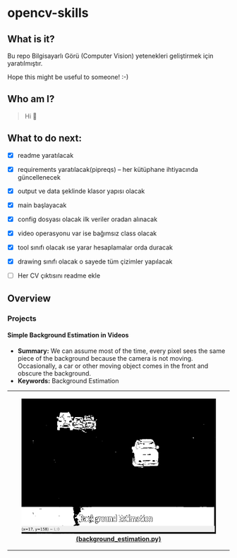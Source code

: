 # opencv-skills

## What is it?
Bu repo Bilgisayarlı Görü (Computer Vision) yetenekleri geliştirmek için yaratılmıştır.

Hope this might be useful to someone! :-)

## Who am I?
>Hi 👋

## What to do next:
- [x] readme yaratılacak
- [x] requirements yaratılacak(pipreqs) – her kütüphane ihtiyacında güncellenecek
- [x] output ve data şeklinde klasor yapısı olacak
- [x] main başlayacak
- [x] config dosyası olacak ilk veriler oradan alınacak
- [x] video operasyonu var ise bağımsız class olacak
- [x] tool sınıfı olacak ıse yarar hesaplamalar orda duracak
- [x] drawing sınıfı olacak o sayede tüm çizimler yapılacak
- [ ] Her CV çıktısını readme ekle


## Overview

### Projects

#### Simple Background Estimation in Videos

- **Summary:** We can assume most of the time, every pixel sees the same piece of the background because the camera is not moving. Occasionally, a car or other moving object comes in the front and obscure the background.
- **Keywords:** Background Estimation
<table style="width:100%">
  <tr>
    <th>
      <p align="center">
           <img src="./_resources/_images_must/background_estimation.png" alt="Overview" width="90%" height="90%">
           <br><a href="./background_estimation.py" name="background_estimation">(background_estimation.py)</a>
      </p>
    </th>
  </tr>
</table>



 
